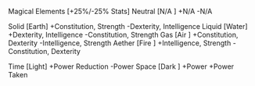 Magical Elements [+25%/-25% Stats]
Neutral	[N/A	] +N/A				-N/A
	
Solid	[Earth] +Constitution, Strength	-Dexterity, Intelligence
Liquid	[Water] +Dexterity, Intelligence	-Constitution, Strength
Gas		[Air	] +Constitution, Dexterity	-Intelligence, Strength
Aether	[Fire	] +Intelligence, Strength	-Constitution, Dexterity

Time		[Light] +Power Reduction		-Power
Space		[Dark	] +Power			      +Power Taken